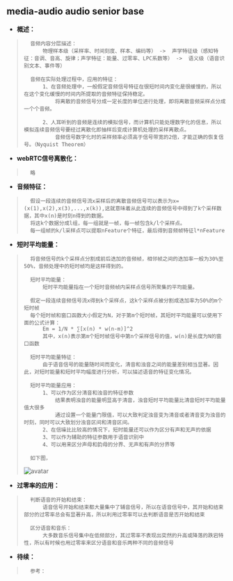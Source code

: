 ## media-audio audio senior base
- **概述：**
>       音频内容分层描述：
>           物理样本级（采样率、时间刻度、样本、编码等） ->  声学特征级（感知特征：音调、音高、旋律；声学特征：能量、过零率、LPC系数等） ->  语义级（语音识别文本、事件等）
>
>       音频在实际处理过程中，应用的特征：
>           1、在音频处理中，一般假定音频信号特征在很短时间内变化是很缓慢的，所以在这个变化缓慢的时间内所提取的音频特征保持稳定。
>               将离散的音频信号分成一定长度的单位进行处理，即将离散音频采样点分成一个个音频。
>
>           2、人耳听到的音频是连续的模拟信号，而计算机只能处理数字化的信息，所以模拟连续音频信号要经过离散化即抽样后变成计算机处理的采样离散点。
>               音频信号数字化时的采样频率必须高于信号带宽的2倍，才能正确的恢复信号。（Nyquist Theorem）
>
>

- **webRTC信号离散化：**
>       略
>
>

- **音频特征：**
>       假设一段连续的音频信号流x采样后的离散音频信号可以表示为x=(x(1),x(2),x(3),...,x(k)),这就意味着从此连续的音频信号中得到了k个采样数据，其中x(n)是时刻n得到的数据。
>       将这k个数据分成l组，每一组就是一帧，每一帧包含k/l个采样点。
>       每一组帧的k/l采样点可以提取nFeature个特征，最后得到音频帧特征l*nFeature
>

- **短时平均能量：**
>       将音频信号的k个采样点分割成前后迭加的音频帧，相邻帧之间的迭加率一般为30%至50%，音频处理中的短时帧均是这样得到的。
>
>       短时平均能量：
>           短时平均能量指在一个短时音频帧内采样点信号所聚集的平均能量。
>
>       假定一段连续音频信号流x得到k个采样点，这k个采样点被分割成迭加率为50%的m个短时帧
>       每个短时帧和窗口函数大小假定为N，对于第m个短时帧，其短时平均能量可以使用下面的公式计算：
>           Em = 1/N * ∑[x(n) * w(n-m)]^2
>           其中，x(n)表示第m个短时帧信号中第n个采样信号的值，w(n)是长度为N的窗口函数
>
>       短时平均能量特征：
>           由于语音信号的能量随时间而变化，清音和浊音之间的能量差别相当显著。因此，对短时能量和短时平均幅度进行分析，可以描述语音的特征变化情况。
>
>       短时平均能量应用：
>           1、可以作为区分清音和浊音的特征参数
>               结果表明浊音的能量明显高于清音，浊音短时平均能量比清音短时平均能量值大很多
>               通过设置一个能量门限值，可以大致判定浊音变为清音或者清音变为浊音的时刻，同时可以大致划分浊音区间和清音区间。
>           2、在信噪比比较高的情况下，短时能量还可以作为区分有声和无声的依据
>           3、可以作为辅助的特征参数用于语音识别中
>           4、可以用来区分声母和韵母的分界、无声和有声的分界等
>
>       如下图，
> ![avatar](https://github.com/nwaiting/wolf-ai/blob/master/wolf_others/media_pic/media_audio_frame_repeat.png)
>
>

- **过零率的应用：**
>       判断语音的开始和结束：
>           语音信号开始和结束都大量集中了辅音信号，所以在语音信号中，其开始和结束部分的过零率总会有显著升高，所以利用过零率可以去判断语音是否开始和结束
>
>       区分语音和音乐：
>           大多数音乐信号集中在低频部分，其过零率不表现出突然的升高或降落的跌宕特性，所以有时候也用过零率来区分语音和音乐两种不同的音频信号
>
>
>
>
>
>
>
>
>

- **待续：**
>       参考：
>
>
>
>
>
>
>
>
>
>
>
>
>
>
>
>
>
